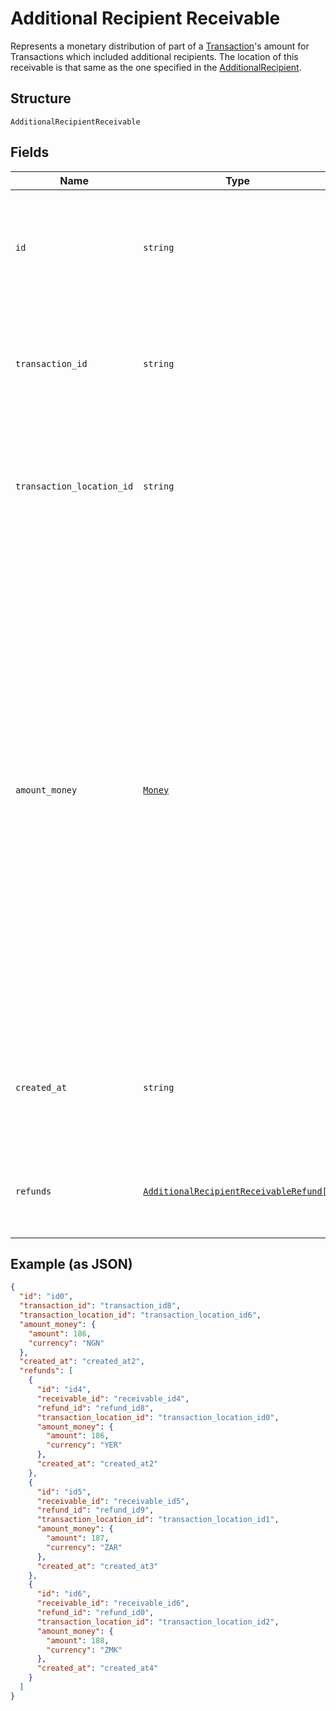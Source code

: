 
# Additional Recipient Receivable

Represents a monetary distribution of part of a [Transaction](#type-transaction)'s amount for Transactions which included additional recipients. The location of this receivable is that same as the one specified in the [AdditionalRecipient](#type-additionalrecipient).

## Structure

`AdditionalRecipientReceivable`

## Fields

| Name | Type | Tags | Description |
|  --- | --- | --- | --- |
| `id` | `string` |  | The additional recipient receivable's unique ID, issued by Square payments servers. |
| `transaction_id` | `string` |  | The ID of the transaction that the additional recipient receivable was applied to. |
| `transaction_location_id` | `string` |  | The ID of the location that created the receivable. This is the location ID on the associated transaction. |
| `amount_money` | [`Money`](/doc/models/money.md) |  | Represents an amount of money. `Money` fields can be signed or unsigned.<br>Fields that do not explicitly define whether they are signed or unsigned are<br>considered unsigned and can only hold positive amounts. For signed fields, the<br>sign of the value indicates the purpose of the money transfer. See<br>[Working with Monetary Amounts](https://developer.squareup.com/docs/build-basics/working-with-monetary-amounts)<br>for more information. |
| `created_at` | `string` | Optional | The time when the additional recipient receivable was created, in RFC 3339 format. |
| `refunds` | [`AdditionalRecipientReceivableRefund[]`](/doc/models/additional-recipient-receivable-refund.md) | Optional | Any refunds of the receivable that have been applied. |

## Example (as JSON)

```json
{
  "id": "id0",
  "transaction_id": "transaction_id8",
  "transaction_location_id": "transaction_location_id6",
  "amount_money": {
    "amount": 186,
    "currency": "NGN"
  },
  "created_at": "created_at2",
  "refunds": [
    {
      "id": "id4",
      "receivable_id": "receivable_id4",
      "refund_id": "refund_id8",
      "transaction_location_id": "transaction_location_id0",
      "amount_money": {
        "amount": 186,
        "currency": "YER"
      },
      "created_at": "created_at2"
    },
    {
      "id": "id5",
      "receivable_id": "receivable_id5",
      "refund_id": "refund_id9",
      "transaction_location_id": "transaction_location_id1",
      "amount_money": {
        "amount": 187,
        "currency": "ZAR"
      },
      "created_at": "created_at3"
    },
    {
      "id": "id6",
      "receivable_id": "receivable_id6",
      "refund_id": "refund_id0",
      "transaction_location_id": "transaction_location_id2",
      "amount_money": {
        "amount": 188,
        "currency": "ZMK"
      },
      "created_at": "created_at4"
    }
  ]
}
```

